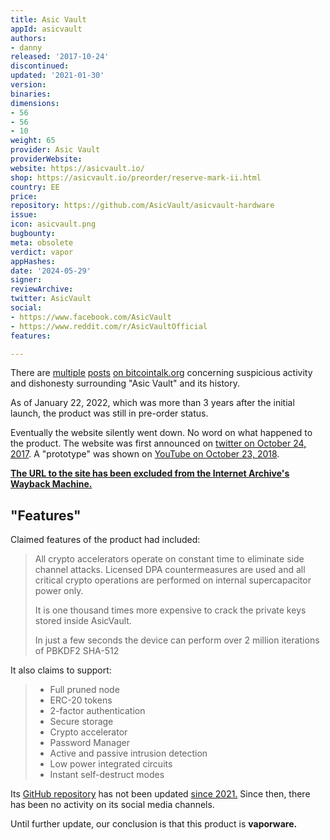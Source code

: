 ```yaml
---
title: Asic Vault
appId: asicvault
authors:
- danny
released: '2017-10-24'
discontinued: 
updated: '2021-01-30'
version: 
binaries: 
dimensions:
- 56
- 56
- 10
weight: 65
provider: Asic Vault
providerWebsite: 
website: https://asicvault.io/
shop: https://asicvault.io/preorder/reserve-mark-ii.html
country: EE
price: 
repository: https://github.com/AsicVault/asicvault-hardware
issue: 
icon: asicvault.png
bugbounty: 
meta: obsolete
verdict: vapor
appHashes: 
date: '2024-05-29'
signer: 
reviewArchive: 
twitter: AsicVault
social:
- https://www.facebook.com/AsicVault
- https://www.reddit.com/r/AsicVaultOfficial
features: 

---
```


There are [multiple](https://bitcointalk.org/index.php?topic=5341381.0) [posts](https://bitcointalk.org/index.php?topic=5186716.0) [on bitcointalk.org](https://bitcointalk.org/index.php?topic=2706485.msg43306498#msg43306498) concerning suspicious activity and dishonesty surrounding "Asic Vault" and its history.

As of January 22, 2022, which was more than 3 years after the initial launch, the product was still in pre-order status. 

Eventually the website silently went down. No word on what happened to the product. The website was first announced on [twitter on October 24, 2017](https://twitter.com/AsicVault/status/922741020038660097). A "prototype" was shown on [YouTube on October 23, 2018](https://www.youtube.com/watch?v=x_hdvYUQNxo).

**[The URL to the site has been excluded from the Internet Archive's Wayback Machine.](https://web.archive.org/web/20240000000000*/asicvault.io)**

## "Features"

Claimed features of the product had included:

> All crypto accelerators operate on constant time to eliminate side channel attacks. Licensed DPA countermeasures are used and all critical crypto operations are performed on internal supercapacitor power only.
>
> It is one thousand times more expensive to crack the private keys stored inside AsicVault.
>
> In just a few seconds the device can perform over 2 million iterations of PBKDF2 SHA-512

It also claims to support:

> - Full pruned node
> - ERC-20 tokens 
> - 2-factor authentication
> - Secure storage
> - Crypto accelerator
> - Password Manager
> - Active and passive intrusion detection
> - Low power integrated circuits
> - Instant self-destruct modes

Its [GitHub repository](https://github.com/AsicVault/asicvault-hardware) has not been updated [since 2021.](https://github.com/AsicVault/asicvault-hardware/commits/main/) Since then, there has been no activity on its social media channels.

Until further update, our conclusion is that this product is **vaporware.** 